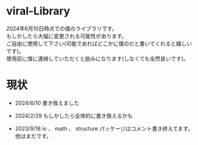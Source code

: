 # viral-Library

2024年6月10日時点での僕のライブラリです。  
もしかしたら大幅に変更される可能性があります。  
ご自由に使用して下さい(可能であればどこかに僕のだと書いてくれると嬉しいです)。  
使用前に僕に連絡していただくと励みになります(しなくても全然良いです)。

# 現状
- 2024/6/10
書き換えました

- 2024/2/29
もしかしたら全体的に書き換えるかも

- 2023/9/18
io 、 math 、 structure パッケージはコメント書き終えてます。  
他はまだです。  
